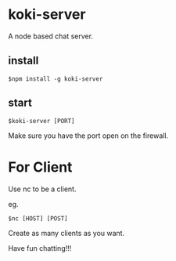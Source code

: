 # koki-server
A node based chat server.

## install
```
$npm install -g koki-server
```

## start
```
$koki-server [PORT]
```

Make sure you have the port open on the firewall.

# For Client

Use nc to be a client.

eg.
```
$nc [HOST] [POST]
```

Create as many clients as you want.

Have fun chatting!!!
